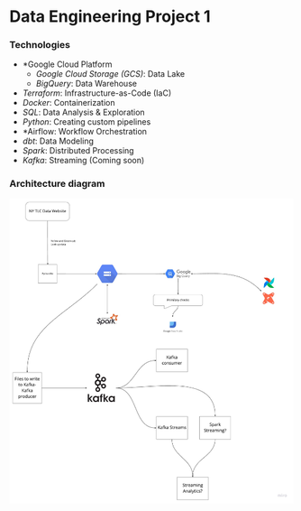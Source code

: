 # Data Engineering Project 1

### Technologies
* *Google Cloud Platform
  * *Google Cloud Storage (GCS)*: Data Lake
  * *BigQuery*: Data Warehouse
* *Terraform*: Infrastructure-as-Code (IaC)
* *Docker*: Containerization
* *SQL*: Data Analysis & Exploration
* *Python*: Creating custom pipelines
* *Airflow: Workflow Orchestration
* *dbt*: Data Modeling
* *Spark*: Distributed Processing
* *Kafka*: Streaming (Coming soon)

### Architecture diagram
<img src="arch_1.jpg"/>

